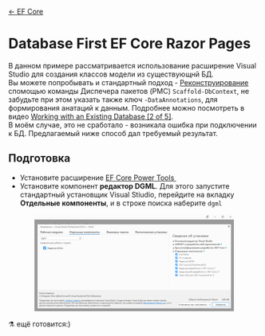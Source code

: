 [← EF Core](/README.md)  

# Database First EF Core Razor Pages

В данном примере рассматривается использование расширение Visual Studio для создания классов модели из существующнй БД.  
Вы можете попробывать и стандартный подход - [Реконструирование](https://docs.microsoft.com/ru-ru/ef/core/managing-schemas/scaffolding) спомощью команды Диспечера пакетов (PMC) `Scaffold-DbContext`, не забудьте при этом указать также ключ `-DataAnnotations`, для формирования анатаций к данным. Подробнее можно посмотреть в видео [Working with an Existing Database [2 of 5]](https://channel9.msdn.com/Series/Entity-Framework-Core-101/Working-with-an-Existing-Database).  
В моём случае, это не сработало - возникала ошибка при подключении к БД. Предлагаемый ниже способ дал требуемый результат.

## Подготовка
* Установите расширение <a href="https://marketplace.visualstudio.com/items?itemName=ErikEJ.EFCorePowerTools">EF Core Power Tools <img src="https://erikej.gallerycdn.vsassets.io/extensions/erikej/efcorepowertools/2.4.0/1581168364918/Microsoft.VisualStudio.Services.Icons.Default" width="32" alt=""></a>  
* Установите компонент **редактор DGML**. Для этого запустите стандартный установщик Visual Stiudio, перейдите на вкладку **Отдельные компоненты**, и в строке поиска наберите `dgml`

<p align="center">
     <img src="Images/dgml.jpg" width="400" alt="">  
</p>

⚗ ещё готовится:)
